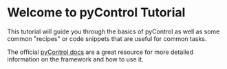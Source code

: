 # Welcome to pyControl Tutorial

This tutorial will guide you through the basics of pyControl as well as some common "recipes"  or code snippets that are useful for common tasks.

The official [pyControl docs](https://pycontrol.readthedocs.io/en/latest/user-guide/programming-tasks/#programming-tasks-in-pycontrol) are a great resource for more detailed information on the framework and how to use it.